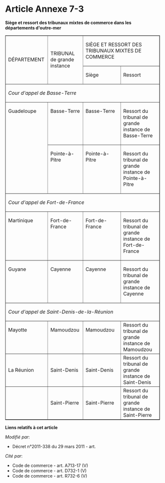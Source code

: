 # Article Annexe 7-3

**Siège et ressort des tribunaux mixtes de commerce dans les départements d'outre-mer**

<table border="1" cellpadding="0" cellspacing="0">
  <tbody>
    <tr>
      <td rowspan="2" width="139">

DÉPARTEMENT

</td>
      <td rowspan="2" width="124">

TRIBUNAL de grande instance

</td>
      <td colspan="2" width="420">

SIÈGE ET RESSORT DES TRIBUNAUX MIXTES DE COMMERCE

</td>
    </tr>
    <tr>
      <td width="195">

Siège

</td>
      <td width="225">

Ressort

</td>
    </tr>
    <tr>
      <td colspan="4" valign="top" width="683">

_Cour d'appel de Basse-Terre_

</td>
    </tr>
    <tr>
      <td rowspan="2" valign="top" width="139">

Guadeloupe 

</td>
      <td valign="top" width="124">

Basse-Terre 

</td>
      <td valign="top" width="195">

Basse-Terre 

</td>
      <td valign="top" width="225">

Ressort du tribunal de grande instance de Basse-Terre 

</td>
    </tr>
    <tr>
      <td valign="top" width="124">

Pointe-à-Pitre

</td>
      <td valign="top" width="195">

Pointe-à-Pitre

</td>
      <td valign="top" width="225">

Ressort du tribunal de grande instance de Pointe-à-Pitre 

</td>
    </tr>
    <tr>
      <td colspan="4" valign="top" width="683">

_Cour d'appel de Fort-de-France_

</td>
    </tr>
    <tr>
      <td valign="top" width="139">

Martinique 

</td>
      <td valign="top" width="124">

Fort-de-France 

</td>
      <td valign="top" width="195">

Fort-de-France 

</td>
      <td valign="top" width="225">

Ressort du tribunal de grande instance de Fort-de-France 

</td>
    </tr>
    <tr>
      <td valign="top" width="139">

Guyane 

</td>
      <td valign="top" width="124">

Cayenne 

</td>
      <td valign="top" width="195">

Cayenne

</td>
      <td valign="top" width="225">

Ressort du tribunal de grande instance de Cayenne 

</td>
    </tr>
    <tr>
      <td colspan="4" valign="top" width="683">

_Cour d'appel de Saint-Denis-de-la-Réunion_

</td>
    </tr>
    <tr>
      <td valign="top" width="139">

Mayotte

</td>
      <td valign="top" width="124">

Mamoudzou 

</td>
      <td valign="top" width="195">

Mamoudzou 

</td>
      <td valign="top" width="225">Ressort du tribunal de grande instance de Mamoudzou 

</td>
    </tr>
    <tr>
      <td>La Réunion 

</td>
      <td>Saint-Denis  </td>
      <td>Saint-Denis  </td>
      <td>Ressort du tribunal de grande instance de Saint-Denis 

</td>
    </tr>
    <tr>
      <td> </td>
      <td>Saint-Pierre 

</td>
      <td>Saint-Pierre 

</td>
      <td>Ressort du tribunal de grande instance de Saint-Pierre 

</td>
    </tr>
  </tbody>
</table>

**Liens relatifs à cet article**

_Modifié par_:

  - Décret n°2011-338 du 29 mars 2011 - art.

_Cité par_:

  - Code de commerce - art. A713-17 (V)
  - Code de commerce - art. D732-1 (V)
  - Code de commerce - art. R732-6 (V)
